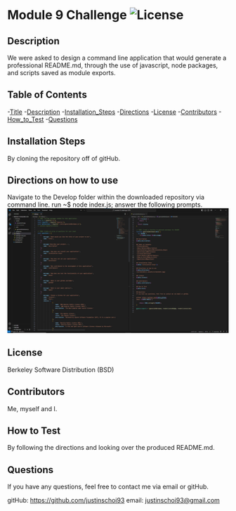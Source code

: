 # Module 9 Challenge ![License](https://img.shields.io/badge/License-BSD_3--Clause-blue.svg)

## Description
We were asked to design a command line application that would generate a professional README.md, through the use of javascript, node packages, and scripts saved as module exports. 

## Table of Contents
-[Title](#Title)
-[Description](#Description)
-[Installation_Steps](#Installation_Steps)
-[Directions](#Directions) 
-[License](#License)
-[Contributors](#Contributors)
-[How_to_Test](#How_to_Test)
-[Questions](#Questions)

## Installation Steps
By cloning the repository off of gitHub.

## Directions on how to use
Navigate to the Develop folder within the downloaded repository via command line. run ~$ node index.js; answer the following prompts. 
![screenshot](./assets/screenshot1.jpg)

## License
Berkeley Software Distribution (BSD)

## Contributors
Me, myself and I. 

## How to Test
By following the directions and looking over the produced README.md. 

## Questions
If you have any questions, feel free to contact me via email or gitHub.

gitHub: https://github.com/justinschoi93
email: justinschoi93@gmail.com